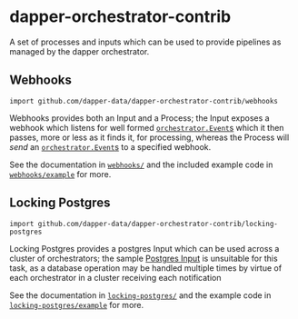 # dapper-orchestrator-contrib

A set of processes and inputs which can be used to provide pipelines as managed by the dapper orchestrator.

## Webhooks

`import github.com/dapper-data/dapper-orchestrator-contrib/webhooks`

Webhooks provides both an Input and a Process; the Input exposes a webhook which listens for well formed [`orchestrator.Event`s](https://pkg.go.dev/github.com/dapper-data/dapper-orchestrator#Event) which it then passes, more or less as it finds it, for processing, whereas the Process will _send_ an [`orchestrator.Event`s](https://pkg.go.dev/github.com/dapper-data/dapper-orchestrator#Event) to a specified webhook.

See the documentation in [`webhooks/`](webhooks/) and the included example code in [`webhooks/example`](webhooks/example) for more.

## Locking Postgres

`import github.com/dapper-data/dapper-orchestrator-contrib/locking-postgres`

Locking Postgres provides a postgres Input which can be used across a cluster of orchestrators; the sample [Postgres Input](https://pkg.go.dev/github.com/dapper-data/dapper-orchestrator#PostgresInput) is unsuitable for this task, as a database operation may be handled multiple times by virtue of each orchestrator in a cluster receiving each notification

See the documentation in [`locking-postgres/`](locking-postgres/) and the example code in [`locking-postgres/example`](locking-postgres/example) for more.

